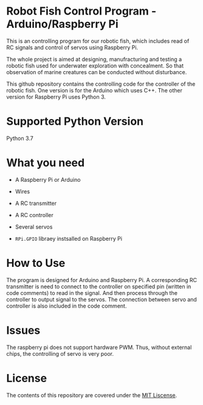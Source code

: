 # Robot Fish Control Program - Arduino/Raspberry Pi
This is an controlling program for our robotic fish, which includes read of RC signals and control of servos using Raspberry Pi.

The whole project is aimed at designing, manufracturing and testing a robotic fish used for underwater exploration with concealment. So 
that observation of marine creatures can be conducted without disturbance.

This github repository contains the controlling code for the controller of the robotic fish. One version is for the Arduino which uses C++.
The other version for Raspberry Pi uses Python 3.

# Supported Python Version
Python 3.7

# What you need
* A Raspberry Pi or Arduino

* Wires

* A RC transmitter

* A RC controller

* Several servos

* `RPi.GPIO` libraey instsalled on Raspberry Pi

# How to Use
The program is designed for Arduino and Raspberry Pi. A corresponding RC transmitter is need to connect to the controller on specified pin (written in code comments) to read in the signal. And then process through the controller to output signal to the servos. The connection between servo and controller is also included in the code comment.

# Issues
The raspberry pi does not support hardware PWM. Thus, without external chips, the controlling of servo is very poor.

# License
The contents of this repository are covered under the [MIT Liscense](./LISCENSE).

